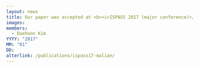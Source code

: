 ```yaml
---
layout: news
title: Our paper was accepted at <b><i>ISPASS 2017 (major conference)</i></b>.
images:
members:
  - Daehoon Kim
YYYY: "2017"
MM: "01"
DD: 
alterlink: /publications/ispass17-malian/
---
```

